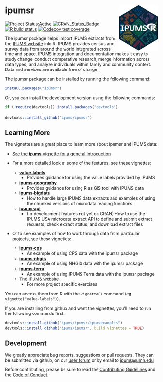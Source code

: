 
<!-- README.md is generated from README.Rmd. Please edit that file -->

# ipumsr <img src="man/figures/logo.png" align="right" height="149" width="128.5"/>

<!-- badges: start -->

[![Project
Status:Active](http://www.repostatus.org/badges/latest/active.svg)](http://www.repostatus.org/#active)
[![CRAN_Status_Badge](https://www.r-pkg.org/badges/version/ipumsr)](https://CRAN.R-project.org/package=ipumsr)
[![R build
status](https://github.com/ipums/ipumsr/workflows/R-CMD-check/badge.svg)](https://github.com/ipums/ipumsr/actions)
[![Codecov test
coverage](https://codecov.io/gh/ipums/ipumsr/branch/master/graph/badge.svg)](https://codecov.io/gh/ipums/ipumsr?branch=master)
<!-- badges: end -->

The ipumsr package helps import IPUMS extracts from the [IPUMS
website](https://www.ipums.org) into R. IPUMS provides census and survey
data from around the world integrated across time and space. IPUMS
integration and documentation makes it easy to study change, conduct
comparative research, merge information across data types, and analyze
individuals within family and community context. Data and services are
available free of charge.

The ipumsr package can be installed by running the following command:

``` r
install.packages("ipumsr")
```

Or, you can install the development version using the following
commands:

``` r
if (!require(devtools)) install.packages("devtools")

devtools::install_github("ipums/ipumsr")
```

## Learning More

The vignettes are a great place to learn more about ipumsr and IPUMS
data:

-   [See the **ipums** vignette for a general
    introduction](http://tech.popdata.org/ipumsr/articles/ipums.html)

-   For a more detailed look at some of the features, see these
    vignettes:

    -   [**value-labels**](http://tech.popdata.org/ipumsr/articles/value-labels.html)
        -   Provides guidance for using the value labels provided by
            IPUMS
    -   [**ipums-geography**](http://tech.popdata.org/ipumsr/articles/ipums-geography.html)
        -   Provides guidance for using R as GIS tool with IPUMS data
    -   [**ipums-bigdata**](http://tech.popdata.org/ipumsr/articles/ipums-bigdata.html)
        -   How to handle large IPUMS data extracts and examples of
            using the chunked versions of microdata reading functions.
    -   [**ipums-api**](http://tech.popdata.org/ipumsr/dev/articles/ipums-api.html)
        -   (In-development features not yet on CRAN) How to use the
            IPUMS USA microdata extract API to define and submit extract
            requests, check extract status, and download extract files

-   Or to see examples of how to work through data from particular
    projects, see these vignettes:

    -   [**ipums-cps**](http://tech.popdata.org/ipumsr/articles/ipums-cps.html)
        -   An example of using CPS data with the ipumsr package
    -   [**ipums-nhgis**](http://tech.popdata.org/ipumsr/articles/ipums-nhgis.html)
        -   An example of using NHGIS data with the ipumsr package
    -   [**ipums-terra**](http://tech.popdata.org/ipumsr/articles/ipums-terra.html)
        -   An example of using IPUMS Terra data with the ipumsr package
    -   [The IPUMS website](https://ipums.org/support/exercises)
        -   For more project specific exercises

You can access them from R with the `vignette()` command (eg
`vignette("value-labels")`).

If you are installing from github and want the vignettes, you’ll need to
run the following commands first:

``` r
devtools::install_github("ipums/ipumsr/ipumsexamples")
devtools::install_github("ipums/ipumsr", build_vignettes = TRUE)
```

## Development

We greatly appreciate bug reports, suggestions or pull requests. They
can be submitted via github, on our [user
forum](https://forum.ipums.org) or by email to <ipums@umn.edu>

Before contributing, please be sure to read the [Contributing
Guidelines](https://github.com/ipums/ipumsr/blob/master/CONTRIBUTING.md)
and the [Code of
Conduct](https://github.com/ipums/ipumsr/blob/master/CONDUCT.md).
